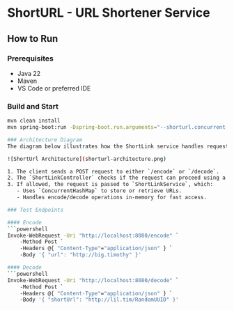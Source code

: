 # ShortURL - URL Shortener Service

## How to Run

### Prerequisites
- Java 22
- Maven
- VS Code or preferred IDE

### Build and Start
```bash
mvn clean install
mvn spring-boot:run -Dspring-boot.run.arguments="--shorturl.concurrent.limit=10"

### Architecture Diagram
The diagram below illustrates how the ShortLink service handles requests with concurrency control:

![ShortUrl Architecture](shorturl-architecture.png)

1. The client sends a POST request to either `/encode` or `/decode`.
2. The `ShortLinkController` checks if the request can proceed using a `Semaphore`.
3. If allowed, the request is passed to `ShortLinkService`, which:
   - Uses `ConcurrentHashMap` to store or retrieve URLs.
   - Handles encode/decode operations in-memory for fast access.

### Test Endpoints

#### Encode
```powershell
Invoke-WebRequest -Uri "http://localhost:8080/encode" `
    -Method Post `
    -Headers @{ "Content-Type"="application/json" } `
    -Body '{ "url": "http://big.timothy" }'

#### Decode
```powershell
Invoke-WebRequest -Uri "http://localhost:8080/decode" `
    -Method Post `
    -Headers @{ "Content-Type"="application/json" } `
    -Body '{ "shortUrl": "http://lil.tim/RandomUUID" }'
